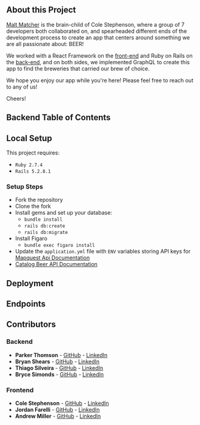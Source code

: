 ## About this Project 
[Malt Matcher](https://github.com/malt-matcher) is the brain-child of Cole Stephenson, where a group of 7 developers both collaborated on, and spearheaded different ends of the development process to create an app that centers around something we are all passionate about: BEER! 
  
We worked with a React Framework on the [front-end](https://github.com/malt-matcher/malt-matcher-FE) and Ruby on Rails on the [back-end](https://github.com/malt-matcher/malt-matcher-BE), and on both sides, we implemented GraphQL to create this app to find the breweries that carried our brew of choice. 
  
We hope you enjoy our app while you're here! Please feel free to reach out to any of us!
 
Cheers!
  

## Backend Table of Contents 

## Local Setup
This project requires:
 * `Ruby 2.7.4`
 * `Rails 5.2.8.1`
### Setup Steps
 * Fork the repository
 * Clone the fork
 * Install gems and set up your database:
   * `bundle install`
   * `rails db:create`
   * `rails db:migrate`
 * Install Figaro
   * `bundle exec figaro install`
 * Update the `application.yml` file with `ENV` variables storing API keys for [Mapquest Api Documentation](https://developer.mapquest.com/documentation/)
 * [Catalog Beer API Documentation](https://catalog.beer/api-docs)
## Deployment 

## Endpoints 

## Contributors 
### Backend 
- **Parker Thomson** - [GitHub](https://github.com/pdthomson) - [LinkedIn](https://www.linkedin.com/in/parker-thomson-a15a68146/)
- **Bryan Shears**  - [GitHub](https://github.com/b-shears) - [LinkedIn](https://github.com/b-shears)
- **Thiago Silveira** - [GitHub](https://github.com/tig-o) - [LinkedIn](https://www.linkedin.com/in/thiag-o/)
- **Bryce Simonds** - [GitHub](https://github.com/brycesimonds) - [LinkedIn](https://www.linkedin.com/in/bryce-simonds/)
### Frontend 
- **Cole Stephenson** - [GitHub](https://github.com/colestephenson1) - [LinkedIn](https://www.linkedin.com/in/cole-stephenson-99688a240/)
- **Jordan Farelli** - [GitHub](https://github.com/jfarelli) - [LinkedIn](https://www.linkedin.com/in/jordan-farelli/)
- **Andrew Miller** - [GitHub](https://github.com/andrewmiller45) - [LinkedIn](https://www.linkedin.com/in/andrew-miller-0393b448/)

